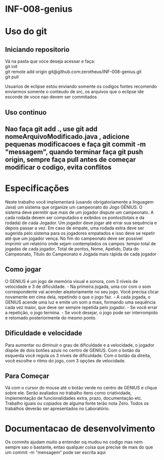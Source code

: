 # INF-008-genius

<H1>Uso do git</H1>

<H2>Iniciando repositorio</H2>

<p>Vá na pasta que voce deseja acessar e faça:<br>
git init<br>
git remote add origin git@github.com:zerotheus/INF-008-genius.git<br>
git pull
</p>

<p>Usuarios de eclipse estou enviando somente os codigos fontes recomendo enviarmos somente o conteudo de src, os arquivos que o eclipse ide esconde de voce nao devem ser commitados</p>

<H2>Uso continuo<H2>

<p>Nao faça git add ., use git add nomeArquivoModificado.java , adicione pequenas modificacoes e faça git commit -m "messagem", quando terminar faça git push origin, sempre faça pull antes de começar modificar o codigo, evita conflitos</p>

<H1>Especificações</H1>

<p>Neste trabalho você implementará (usando obrigatoriamente a linguagem Java) um sistema que organize um
campeonato do Jogo GÊNIUS. O sistema deve permitir que mais de um jogador dispute um campeonato. A
cada rodada devem ser computados e exibidos os pontos(totais e da rodada) de cada Jogador. Um jogador
deve jogar até errar sua sequência e depois passar a vez. Em caso de empate, uma rodada extra deve ser
sugerida pelo sistema para os jogadores empatados e isso deve se repetir até que um jogador vença. No fim
do campeonato deve ser possível imprimir um relatório onde sejam contemplados os campos :tempo total de
jogadas de cada jogador, Total de pontos, Nome, Apelido, Data do Campeonato, Título do Campeonato e
Jogada mais rápida de cada jogador</p>

<H2>Como jogar</H2>

<p>O GENIUS é um jogo de memória visual e sonora, com 3 níveis de velocidade e 3 de dificuldade.
- Na primeira jogada, uma cor com o som correspondente vai acender aleatoriamente no seu jogo. Você
precisa clicar novamente em cima dela, repetindo o que o jogo faz.
- A cada jogada, o GENIUS acende uma luz e emite um som a mais, formando uma sequência cada vez maior,
que deve ser sempre repetida pelo jogador.
- Se você errar a repetição, o jogo termina.
- Se você desejar, o jogo pode ser interrompido e retomado posteriormente do mesmo ponto.</p>

<H2>Dificuldade e velocidade</H2>

<p>Para aumentar ou diminuir o grau de dificuldade e a velocidade, o jogador dispõe de dois botões azuis no
centro de GENIUS.
Com o botão da esquerda você regula os 3 níveis de dificuldade. Com o botão da direita, você escolhe o
ritmo do jogo, com 3 opções de velocidade.</p>

<H2>Para Começar</H2>

<p>Vá com o cursor do mouse até o botão verde no centro de GENIUS e clique sobre ele.
Serão avaliados no trabalho itens como criatividade, implementação de funcionalidades extra, prazo,
documentação etc. Trabalho iguais ou copiados de alguma fonte terão nota Zero. Todos os trabalhos
deverão ser apresentados no Laboratório.</p>

<H1>Documentacao de desenvolvimento</H1>
<p>Os commits ajudam muito a entender oq mudou no codigo mas nem sempre sao o bastante, entao qualquer coisa que precise de mais do que um commit -m "mensagem" pode ser escrita aqui</p>